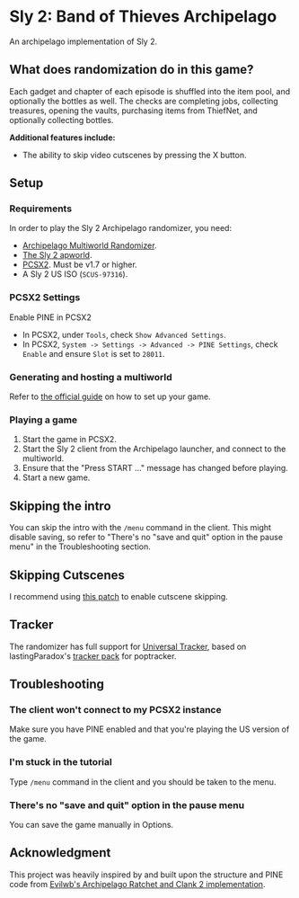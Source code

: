 # Sly 2: Band of Thieves Archipelago
An archipelago implementation of Sly 2.

## What does randomization do in this game?
Each gadget and chapter of each episode is shuffled into the item pool, and optionally the bottles as well. The checks are completing jobs, collecting treasures, opening the vaults, purchasing items from ThiefNet, and optionally collecting bottles.

**Additional features include:**
- The ability to skip video cutscenes by pressing the X button.

## Setup

### Requirements
In order to play the Sly 2 Archipelago randomizer, you need:

- [Archipelago Multiworld Randomizer](https://github.com/ArchipelagoMW/Archipelago/releases).
- [The Sly 2 apworld](https://github.com/NikolajDanger/APSly2/releases).
- [PCSX2](https://pcsx2.net/downloads/). Must be v1.7 or higher.
- A Sly 2 US ISO (`SCUS-97316`).

### PCSX2 Settings
Enable PINE in PCSX2
- In PCSX2, under `Tools`, check `Show Advanced Settings`.
- In PCSX2, `System -> Settings -> Advanced -> PINE Settings`, check `Enable` and ensure `Slot` is set to `28011`.

### Generating and hosting a multiworld
Refer to [the official guide](https://archipelago.gg/tutorial/Archipelago/setup_en) on how to set up your game.

### Playing a game
1. Start the game in PCSX2.
2. Start the Sly 2 client from the Archipelago launcher, and connect to the multiworld.
3. Ensure that the "Press START ..." message has changed before playing.
4. Start a new game.

## Skipping the intro
You can skip the intro with the `/menu` command in the client. This might disable saving, so refer to "There's no "save and quit" option in the pause menu" in the Troubleshooting section.

## Skipping Cutscenes
I recommend using [this patch](https://github.com/andshrew/Sly2-Cutscene-Skip/tree/main) to enable cutscene skipping.

## Tracker
The randomizer has full support for [Universal Tracker](https://github.com/FarisTheAncient/Archipelago/blob/tracker/worlds/tracker/docs/setup.md), based on lastingParadox's [tracker pack](https://github.com/lastingParadox/Sly2-Poptracker) for poptracker.

## Troubleshooting
### The client won't connect to my PCSX2 instance
Make sure you have PINE enabled and that you're playing the US version of the game.

### I'm stuck in the tutorial
Type `/menu` command in the client and you should be taken to the menu.

### There's no "save and quit" option in the pause menu
You can save the game manually in Options.

## Acknowledgment
This project was heavily inspired by and built upon the structure and PINE code from [Evilwb's Archipelago Ratchet and Clank 2 implementation](https://github.com/evilwb/APRac2).
